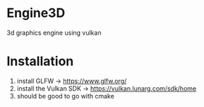 # Engine3D
3d graphics engine using vulkan

# Installation
1. install GLFW -> https://www.glfw.org/
2. install the Vulkan SDK -> https://vulkan.lunarg.com/sdk/home
3. should be good to go with cmake